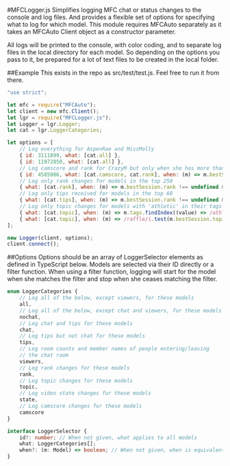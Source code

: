 #MFCLogger.js
Simplifies logging MFC chat or status changes to the console and log files.  And provides a flexible set of options for specifying what to log for which model. This module requires MFCAuto separately as it takes an MFCAuto Client object as a constructor parameter.

All logs will be printed to the console, with color coding, and to separate log files in the local directory for each model. So depending on the options you pass to it, be prepared for a lot of text files to be created in the local folder.

##Example
This exists in the repo as src/test/test.js. Feel free to run it from there.

```javascript
"use strict";

let mfc = require("MFCAuto");
let client = new mfc.Client();
let lgr = require("MFCLogger.js");
let Logger = lgr.Logger;
let cat = lgr.LoggerCategories;

let options = [
    // Log everything for AspenRae and MissMolly
    { id: 3111899, what: [cat.all] },
    { id: 11972850, what: [cat.all] },
    // Log camscore and rank for CrazyM but only when she has more than 500 viewers in her room
    { id: 4585086, what: [cat.camscore, cat.rank], when: (m) => m.bestSession.rc > 500 },
    // Log only rank changes for models in the top 250
    { what: [cat.rank], when: (m) => m.bestSession.rank !== undefined && m.bestSession.rank !== 0 },
    // Log only tips received for models in the top 60
    { what: [cat.tips], when: (m) => m.bestSession.rank !== undefined && m.bestSession.rank !== 0 && m.bestSession.rank <= 60 },
    // Log only topic changes for models with 'athletic' in their tags or models with 'raffle' in their topic
    { what: [cat.topic], when: (m) => m.tags.findIndex((value) => /athletic/i.test(value)) !== -1 },
    { what: [cat.topic], when: (m) => /raffle/i.test(m.bestSession.topic) }
];

new Logger(client, options);
client.connect();
```

##Options
Options should be an array of LoggerSelector elements as defined in TypeScript below. Models are selected via their ID directly or a filter function. When using a filter function, logging will start for the model when she matches the filter and stop when she ceases matching the filter.

```typescript
enum LoggerCategories {
    // Log all of the below, except viewers, for these models
    all,
    // Log all of the below, except chat and viewers, for these models
    nochat,
    // Log chat and tips for these models
    chat,
    // Log tips but not chat for these models
    tips,
    // Log room counts and member names of people entering/leaving
    // the chat room
    viewers,
    // Log rank changes for these models
    rank,
    // Log topic changes for these models
    topic,
    // Log video state changes for these models
    state,
    // Log camscore changes for these models
    camscore
}

interface LoggerSelector {
    id?: number; // When not given, what applies to all models
    what: LoggerCategories[];
    when?: (m: Model) => boolean; // When not given, when is equivalent to (m) => true
}
```